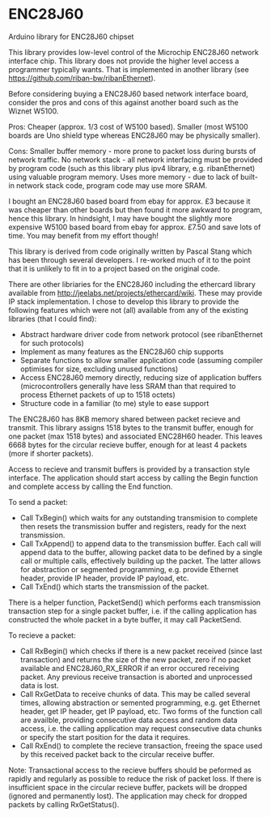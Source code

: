 ENC28J60
========

Arduino library for ENC28J60 chipset

This library provides low-level control of the Microchip ENC28J60 network interface chip. This library does not provide the higher level access a programmer typically wants. That is implemented in another library (see https://github.com/riban-bw/ribanEthernet).

Before considering buying a ENC28J60 based network interface board, consider the pros and cons of this against another board such as the Wiznet W5100.

Pros:
  Cheaper (approx. 1/3 cost of W5100 based).
  Smaller (most W5100 boards are Uno shield type whereas ENC28J60 may be physically smaller).
  
Cons:
  Smaller buffer memory - more prone to packet loss during bursts of network traffic.
  No network stack - all network interfacing must be provided by program code (such as this library plus ipv4 library, e.g. ribanEthernet) using valuable program memory.
  Uses more memory - due to lack of built-in network stack code, program code may use more SRAM.
  
I bought an ENC28J60 based board from ebay for approx. £3 because it was cheaper than other boards but then found it more awkward to program, hence this library.
In hindsight, I may have bought the slightly more expensive W5100 based board from ebay for approx. £7.50 and save lots of time. You may benefit from my effort though!

This library is derived from code originally written by Pascal Stang which has been through several developers. I re-worked much of it to the point that it is unlikely to fit in to a project based on the original code.

There are other libriaries for the ENC28J60 including the ethercard library available from <http://jeelabs.net/projects/ethercard/wiki>. These may provide IP stack implementation. I chose to develop this library to provide the following features which were not (all) available from any of the existing libraries (that I could find):

* Abstract hardware driver code from network protocol (see ribanEthernet for such protocols)
* Implement as many features as the ENC28J60 chip supports
* Separate functions to allow smaller application code (assuming compiler optimises for size, excluding unused functions)
* Access ENC28J60 memory directly, reducing size of application buffers (microcontrollers generally have less SRAM than that required to process Ethernet packets of up to 1518 octets)
* Structure code in a familiar (to me) style to ease support

The ENC28J60 has 8KB memory shared between packet recieve and transmit. This library assigns 1518 bytes to the transmit buffer, enough for one packet (max 1518 bytes) and associated ENC28H60 header. This leaves 6668 bytes for the circular recieve buffer, enough for at least 4 packets (more if shorter packets).

Access to recieve and transmit buffers is provided by a transaction style interface. The application should start access by calling the Begin function and complete access by calling the End function.

To send a packet:

* Call TxBegin() which waits for any outstanding transmision to complete then resets the transmission buffer and registers, ready for the next transmission.
* Call TxAppend() to append data to the transmission buffer. Each call will append data to the buffer, allowing packet data to be defined by a single call or multiple calls, effectively building up the packet. The latter allows for abstraction or segmented programming, e.g. provide Ethernet header, provide IP header, provide IP payload, etc.
* Call TxEnd() which starts the transmission of the packet.

There is a helper function, PacketSend() which performs each transmission transaction step for a single packet buffer, i.e. if the calling application has constructed the whole packet in a byte buffer, it may call PacketSend.

To recieve a packet:

* Call RxBegin() which checks if there is a new packet received (since last transaction) and returns the size of the new packet, zero if no packet available and ENC28J60_RX_ERROR if an error occured receiving packet. Any previous receive transaction is aborted and unprocessed data is lost.
* Call RxGetData to receive chunks of data. This may be called several times, allowing abstraction or semented programming, e.g. get Ethernet header, get IP header, get IP payload, etc. Two forms of the function call are availble, providing consecutive data access and random data access, i.e. the calling application may request consecutive data chunks or specify the start position for the data it requires.
* Call RxEnd() to complete the recieve transaction, freeing the space used by this received packet back to the circular receive buffer.

Note: Transactional access to the recieve buffers should be peformed as rapidly and regularly as possible to reduce the risk of packet loss. If there is insufficient space in the circular recieve buffer, packets will be dropped (ignored and permanently lost). The application may check for dropped packets by calling RxGetStatus().

